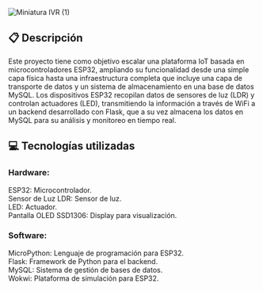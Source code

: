 ![Miniatura IVR (1)](https://github.com/user-attachments/assets/0290406f-7b30-4855-a57c-80bfd41d62fe)

## 📋 Descripción
Este proyecto tiene como objetivo escalar una plataforma IoT basada en microcontroladores ESP32, ampliando su funcionalidad desde una simple capa física hasta una infraestructura completa que incluye una capa de transporte de datos y un sistema de almacenamiento en una base de datos MySQL. Los dispositivos ESP32 recopilan datos de sensores de luz (LDR) y controlan actuadores (LED), transmitiendo la información a través de WiFi a un backend desarrollado con Flask, que a su vez almacena los datos en MySQL para su análisis y monitoreo en tiempo real.

## 💻 Tecnologías utilizadas

### Hardware:
ESP32: Microcontrolador.<br />
Sensor de Luz LDR: Sensor de luz.<br />
LED: Actuador.<br />
Pantalla OLED SSD1306: Display para visualización.<br />

### Software:
MicroPython: Lenguaje de programación para ESP32.<br />
Flask: Framework de Python para el backend.<br />
MySQL: Sistema de gestión de bases de datos.<br />
Wokwi: Plataforma de simulación para ESP32.<br />
